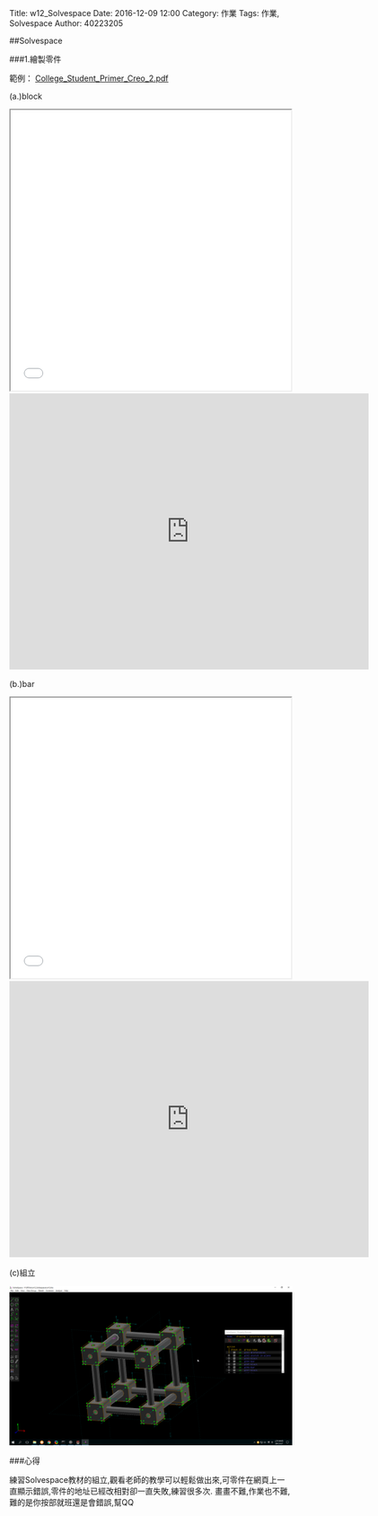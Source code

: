 Title: w12_Solvespace
Date: 2016-12-09 12:00
Category: 作業
Tags: 作業, Solvespace
Author: 40223205

##Solvespace

###1.繪製零件

範例： <a href="./../w12_Solvespace/College_Student_Primer_Creo_2.pdf">College_Student_Primer_Creo_2.pdf</a>

(a.)block

<iframe src="./../w12_Solvespace/W14-1.html" width="500"  height="500"/></iframe>

<iframe src="https://player.vimeo.com/video/194924122" width="640" height="492" frameborder="0" webkitallowfullscreen mozallowfullscreen allowfullscreen></iframe>

(b.)bar

<iframe src="./../w12_Solvespace/W14-2.html" width="500"  height="500"/></iframe>

<iframe src="https://player.vimeo.com/video/194933777" width="640" height="492" frameborder="0" webkitallowfullscreen mozallowfullscreen allowfullscreen></iframe>

(c)組立

<img src="../w12_Solvespace/1.png" width="800" />


###心得

練習Solvespace教材的組立,觀看老師的教學可以輕鬆做出來,可零件在網頁上一直顯示錯誤,零件的地址已經改相對卻一直失敗,練習很多次.
畫畫不難,作業也不難,難的是你按部就班還是會錯誤,幫QQ
